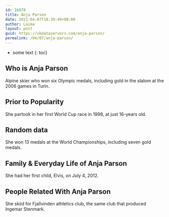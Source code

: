 ```yaml
---
id: 16878
title: Anja Parson
date: 2021-04-07T18:39:49+00:00
author: Laima
layout: post
guid: https://ukdataservers.com/anja-parson/
permalink: /04/07/anja-parson/
---
```


* some text
{: toc}


## Who is Anja Parson
                  
                  
                  
Alpine skier who won six Olympic medals, including gold in the slalom at the 2006 games in Turin.
                  
              
            
              
            
                
                
                
## Prior to Popularity
                  
                  
                  
She partook in her first World Cup race in 1998, at just 16-years old.
                  
              
            
              
            
                
                
                
## Random data
                  
                  
                  
She won 13 medals at the World Championships, including seven gold medals.
                  
              
            
              
            
                
                
                
## Family & Everyday Life of Anja Parson
                  
                  
                  
She had her first child, Elvis, on July 4, 2012.
                  
              
            
              
            
                
                
                
## People Related With Anja Parson
                  
                  
                  
She skiid for Fjallvinden athletics club, the same club that produced Ingemar Stenmark.
                  
              
            
              
            
                
              
            
              
              
            
            
              
            
          
          
          